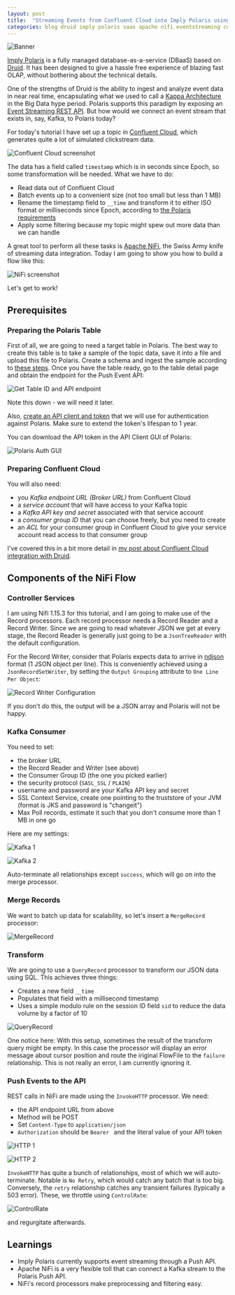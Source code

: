 ```yaml
---
layout: post
title:  "Streaming Events from Confluent Cloud into Imply Polaris using Nifi"
categories: blog druid imply polaris saas apache nifi eventstreaming confluent kafka
---
```


![Banner](/assets/2022-04-02-01-banner.png)

[Imply Polaris](https://imply.io/polaris-signup) is a fully managed database-as-a-service (DBaaS) based on [Druid](https://druid.apache.org/). It has been designed to give a hassle free experience of blazing fast OLAP, without bothering about the technical details.

One of the strengths of Druid is the ability to ingest and analyze event data in near real time, encapsulating what we used to call a [Kappa Architecture](https://medium.com/@devin.bost/the-kappa-architecture-8105a3c10f98) in the Big Data hype period. Polaris supports this paradigm by exposing an [Event Streaming REST API](https://docs.imply.io/polaris/api-stream/). But how would we connect an event stream that exists in, say, Kafka, to Polaris today?

For today's tutorial I have set up a topic in [Confluent Cloud](https://www.confluent.io/confluent-cloud/), which generates quite a lot of simulated clickstream data. 

![Confluent Cloud screenshot](/assets/2022-04-02-01c-confluent.jpg)

The data has a field called `timestamp` which is in seconds since Epoch, so some transformation will be needed. What we have to do:

- Read data out of Confluent Cloud
- Batch events up to a convenient size (not too small but less than 1 MB)
- Rename the timestamp field to `__time` and transform it to either ISO format or milliseconds since Epoch, according to [the Polaris requirements](https://docs.imply.io/polaris/supported-formats/#supported-time-formats)
- Apply some filtering because my topic might spew out more data than we can handle

A great tool to perform all these tasks is [Apache NiFi](https://nifi.apache.org/), the Swiss Army knife of streaming data integration. Today I am going to show you how to build a flow like this:

![NiFi screenshot](/assets/2022-04-02-01a-flow.jpg)

Let's get to work!

## Prerequisites

### Preparing the Polaris Table

First of all, we are going to need a target table in Polaris. The best way to create this table is to take a sample of the topic data, save it into a file and upload this file to Polaris. Create a schema and ingest the sample according to [these steps](https://docs.imply.io/polaris/schema/). Once you have the table ready, go to the table detail page and obtain the endpoint for the Push Event API:

![Get Table ID and API endpoint](/assets/2022-04-02-07-table-id.jpg)

Note this down - we will need it later.

Also, [create an API client and token](https://docs.imply.io/polaris/oauth/) that we will use for authentication against Polaris. Make sure to extend the token's lifespan to 1 year.

You can download the API token in the API Client GUI of Polaris:

![Polaris Auth GUI](/assets/2022-04-02-08-api-token.jpg)

### Preparing Confluent Cloud

You will also need:
- you _Kafka endpoint URL (Broker URL)_ from Confluent Cloud
- a _service account_ that will have access to your Kafka topic
- a _Kafka API key and secret_ associated with that service account
- a _consumer group ID_ that you can choose freely, but you need to create
- an _ACL_ for your consumer group in Confluent Cloud to give your service account read access to that consumer group

I've covered this in a bit more detail in [my post about Confluent Cloud integration with Druid](/2021/10/19/reading-avro-streams-from-confluent-cloud-into-druid/).

## Components of the NiFi Flow

### Controller Services

I am using Nifi 1.15.3 for this tutorial, and I am going to make use of the Record processors. Each record processor needs a Record Reader and a Record Writer. Since we are going to read whatever JSON we get at every stage, the Record Reader is generally just going to be a `JsonTreeReader` with the default configuration. 

For the Record Writer, consider that Polaris expects data to arrive in [ndjson](http://ndjson.org/) format (1 JSON object per line). This is  conveniently achieved using a `JsonRecordSetWriter`, by setting the `Output Grouping` attribute to `One Line Per Object`:

![Record Writer Configuration](/assets/2022-04-02-03-recordwriter.jpg)

If you don't do this, the output will be a JSON array and Polaris will not be happy.

### Kafka Consumer

You need to set:
- the broker URL
- the Record Reader and Writer (see above)
- the Consumer Group ID (the one you picked earlier)
- the security protocol (`SASL_SSL` / `PLAIN`)
- username and password are your Kafka API key and secret
- SSL Context Service, create one pointing to the truststore of your JVM (format is JKS and password is "changeit")
- Max Poll records, estimate it such that you don't consume more than 1 MB in one go

Here are my settings:

![Kafka 1](/assets/2022-04-02-02a-kafka.jpg)

![Kafka 2](/assets/2022-04-02-02b-kafka.jpg)

Auto-terminate all relationships except `success`, which will go on into the merge processor.

### Merge Records

We want to batch up data for scalability, so let's insert a `MergeRecord` processor:

![MergeRecord](/assets/2022-04-02-04-mergerecord.jpg)

### Transform

We are going to use a `QueryRecord` processor to transform our JSON data using SQL. This achieves three things:
- Creates a new field `__time`
- Populates that field with a millisecond timestamp
- Uses a simple modulo rule on the session ID field `sid` to reduce the data volume by a factor of 10

![QueryRecord](/assets/2022-04-02-05-queryrecord.jpg)

One notice here: With this setup, sometimes the result of the transform query might be empty. In this case the processor will display an error message about cursor position and route the iriginal FlowFile to the `failure` relationship. This is not really an error, I am currently ignoring it.

### Push Events to the API

REST calls in NiFi are made using the `InvokeHTTP` processor. We need:
- the API endpoint URL from above
- Method will be POST
- Set `Content-Type` to `application/json`
- `Authorization` should be `Bearer ` and the literal value of your API token

![HTTP 1](/assets/2022-04-02-06a-http.jpg)

![HTTP 2](/assets/2022-04-02-06b-http.jpg)

`InvokeHTTP` has quite a bunch of relationships, most of which we will auto-terminate. Notable is `No Retry`, which would catch any batch that is too big. Conversely, the `retry` relationship catches any transient failures (typically a 503 error). These, we throttle using `ControlRate`:

![ControlRate](/assets/2022-04-02-09-controlrate.jpg)

and regurgitate afterwards.

## Learnings

- Imply Polaris currently supports event streaming through a Push API.
- Apache NiFi is a very flexible toll that can connect a Kafka stream to the Polaris Push API.
- NiFi's record processors make preprocessing and filtering easy.
